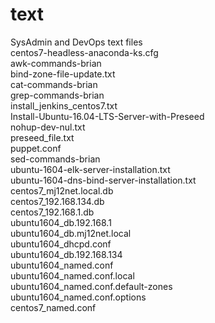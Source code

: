 # text
SysAdmin and DevOps text files  
centos7-headless-anaconda-ks.cfg  
awk-commands-brian  
bind-zone-file-update.txt  
cat-commands-brian  
grep-commands-brian  
install_jenkins_centos7.txt  
Install-Ubuntu-16.04-LTS-Server-with-Preseed  
nohup-dev-nul.txt  
preseed_file.txt  
puppet.conf  
sed-commands-brian  
ubuntu-1604-elk-server-installation.txt  
ubuntu-1604-dns-bind-server-installation.txt  
centos7_mj12net.local.db  
centos7_192.168.134.db  
centos7_192.168.1.db  
ubuntu1604_db.192.168.1  	
ubuntu1604_db.mj12net.local   
ubuntu1604_dhcpd.conf  	
ubuntu1604_db.192.168.134  	
ubuntu1604_named.conf  	
ubuntu1604_named.conf.local  	
ubuntu1604_named.conf.default-zones  	
ubuntu1604_named.conf.options  
centos7_named.conf
